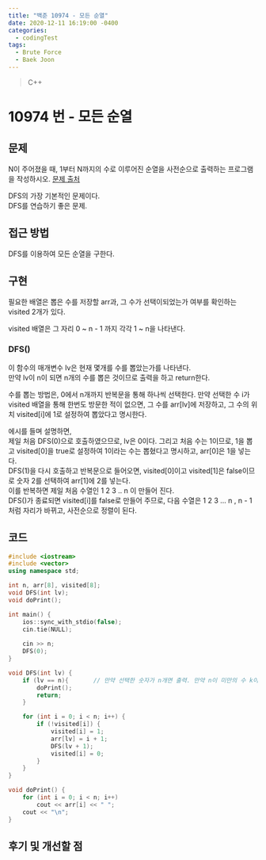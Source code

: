```yaml
---
title: "백준 10974 - 모든 순열"
date: 2020-12-11 16:19:00 -0400
categories: 
  - codingTest
tags:
  - Brute Force
  - Baek Joon
---
```


> C++ 

10974 번 - 모든 순열
=============
 
## 문제
N이 주어졌을 때, 1부터 N까지의 수로 이루어진 순열을 사전순으로 출력하는 프로그램을 작성하시오.
[문제 출처](https://www.acmicpc.net/problem/10974)

DFS의 가장 기본적인 문제이다.  
DFS를 연습하기 좋은 문제.

## 접근 방법 

DFS를 이용하여 모든 순열을 구한다.

## 구현
필요한 배열은 뽑은 수를 저장할 arr과, 그 수가 선택이되었는가 여부를 확인하는 visited 2개가 있다.  

visited 배열은 그 자리 0 ~ n - 1 까지 각각 1 ~ n을 나타낸다.

### DFS()
이 함수의 매개변수 lv은 현재 몇개를 수를 뽑았는가를 나타낸다.  
만약 lv이 n이 되면 n개의 수를 뽑은 것이므로 출력을 하고 return한다.  

수를 뽑는 방법은, 0에서 n개까지 반복문을 통해 하나씩 선택한다. 만약 선택한 수 i가 visited 배열을 통해 한번도 방문한 적이 없으면, 그 수를 arr[lv]에 저장하고, 그 수의 위치 visited[i]에 1로 설정하여 뽑았다고 명시한다.  

에시를 들며 설명하면,  
제일 처음 DFS(0)으로 호출하였으므로, lv은 0이다. 그리고 처음 수는 1이므로, 1을 뽑고 visited[0]을 true로 설정하여 1이라는 수는 뽑혔다고 명시하고, arr[0]은 1을 넣는다.  
DFS(1)을 다시 호출하고 반복문으로 들어오면, visited[0]이고 visited[1]은 false이므로 숫자 2를 선택하여 arr[1]에 2를 넣는다.   
이를 반복하면 제일 처음 수열인 1 2 3 .. n 이 만들어 진다.  
DFS()가 종료되면 visited[i]를 false로 만들어 주므로, 다음 수열은 1 2 3 ... n , n - 1 처럼 자리가 바뀌고, 사전순으로 정렬이 된다.


## 코드
```c++
#include <iostream>
#include <vector>
using namespace std;

int n, arr[8], visited[8];
void DFS(int lv);
void doPrint();

int main() {
	ios::sync_with_stdio(false);
	cin.tie(NULL);
	
	cin >> n;
	DFS(0);
}

void DFS(int lv) {
	if (lv == n){		// 만약 선택한 숫자가 n개면 출력. 만약 n이 미만의 수 k이면 k개 수를 뽑는 조합으로 사용가능
		doPrint();
		return;
	}

	for (int i = 0; i < n; i++) {
		if (!visited[i]) {
			visited[i] = 1;
			arr[lv] = i + 1;
			DFS(lv + 1);
			visited[i] = 0;
		}
	}
}

void doPrint() {
	for (int i = 0; i < n; i++)
		cout << arr[i] << " ";
	cout << "\n";
}
```

## 후기 및 개선할 점
